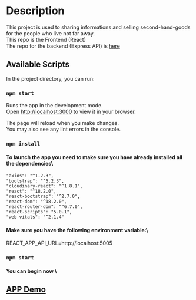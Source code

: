 # Description

This project is used to sharing informations and selling second-hand-goods for the people who live not far away.\
This repo is the Frontend (React) \
The repo for the backend (Express API) is [here](https://github.com/Luluyan2022/NeighbourhoodWatch-project-management-server)

## Available Scripts

In the project directory, you can run:

### `npm start`

Runs the app in the development mode.\
Open [http://localhost:3000](http://localhost:3000) to view it in your browser.

The page will reload when you make changes.\
You may also see any lint errors in the console.

### `npm install`

#### To launch the app you need to make sure you have already installed all the dependencies\
     
    "axios": "^1.2.3",
    "bootstrap": "^5.2.3",
    "cloudinary-react": "^1.8.1",
    "react": "^18.2.0",
    "react-bootstrap": "^2.7.0",
    "react-dom": "^18.2.0",
    "react-router-dom": "^6.7.0",
    "react-scripts": "5.0.1",
    "web-vitals": "^2.1.4"

#### Make sure you have the following environment variable:\

REACT_APP_API_URL=http://localhost:5005

### `npm start`

#### You can begin now \

## [APP Demo](https://community-life.netlify.app/)

